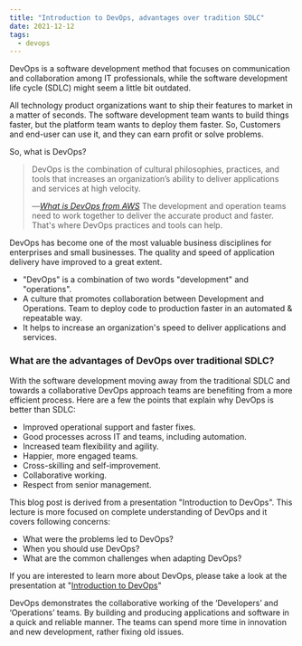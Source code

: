 ```yaml
---
title: "Introduction to DevOps, advantages over tradition SDLC"
date: 2021-12-12
tags:
  - devops
---
```


DevOps is a software development method that focuses on communication and collaboration among IT professionals, while the software development life cycle (SDLC) might seem a little bit outdated.
 
All technology product organizations want to ship their features to market in a matter of seconds.  The software development team wants to build things faster, but the platform team wants to deploy them faster. So, Customers and end-user can use it, and they can earn profit or solve problems.  

So, what is DevOps? 

> DevOps is the combination of cultural philosophies, practices, and tools that increases an organization’s ability to deliver applications and services at high velocity.
> 
> &mdash;<cite>[What is DevOps from AWS][what-is-devops]</cite>
The development and operation teams need to work together to deliver the accurate product and faster. That's where DevOps practices and tools can help. 

DevOps has become one of the most valuable business disciplines for enterprises and small businesses. The quality and speed of application delivery have improved to a great extent.

- "DevOps" is a combination of two words "development" and "operations".
- A culture that promotes collaboration between Development and Operations. Team to deploy code to production faster in an automated & repeatable way.
- It helps to increase an organization's speed to deliver applications and services.

### What are the advantages of DevOps over traditional SDLC?

With the software development moving away from the traditional SDLC and towards a collaborative DevOps approach teams are benefiting from a more efficient process. Here are a few the points that explain why DevOps is better than SDLC:


- Improved operational support and faster fixes.
- Good processes across IT and teams, including automation.
- Increased team flexibility and agility.
- Happier, more engaged teams.
- Cross-skilling and self-improvement.
- Collaborative working.
- Respect from senior management.


This blog post is derived from a presentation "Introduction to DevOps". This lecture is more focused on complete understanding of DevOps and it covers following concerns:

- What were the problems led to DevOps?
- When you should use DevOps?
- What are the common challenges when adapting DevOps? 

If you are interested to learn more about DevOps, please take a look at the presentation at "[Introduction to DevOps][intro-devops]"

DevOps demonstrates the collaborative working of the ‘Developers’ and ‘Operations’ teams. By building and producing applications and software in a quick and reliable manner. The teams can spend more time in innovation and new development, rather fixing old issues.


[intro-devops]: https://docs.google.com/presentation/d/1c2VFJYn37pfXU2t5CtNva17u1ZpBAv3fi-F7XWUGBII/edit?usp=sharing
[what-is-devops]: https://aws.amazon.com/devops/what-is-devops/